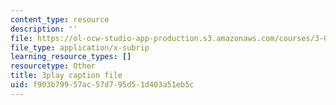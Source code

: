 ```yaml
---
content_type: resource
description: ''
file: https://ol-ocw-studio-app-production.s3.amazonaws.com/courses/3-091sc-introduction-to-solid-state-chemistry-fall-2010/f903b79957ac57d795d51d403a51eb5c_AFS4JbQGB0c.vtt
file_type: application/x-subrip
learning_resource_types: []
resourcetype: Other
title: 3play caption file
uid: f903b799-57ac-57d7-95d5-1d403a51eb5c
---
```

